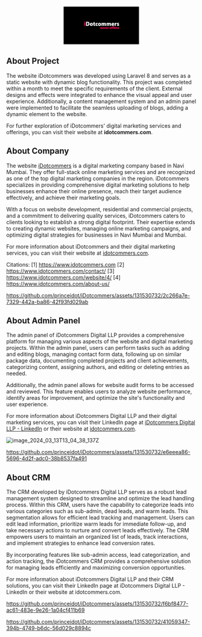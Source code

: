 <p align="center"><a href="https://laravel.com" target="_blank"><img src="asset/img/idotcommers-logo.png" width="200"></a></p>

## About Project

The website iDotcommers was developed using Laravel 8 and serves as a static website with dynamic blog functionality. This project was completed within a month to meet the specific requirements of the client. External designs and effects were integrated to enhance the visual appeal and user experience. Additionally, a content management system and an admin panel were implemented to facilitate the seamless uploading of blogs, adding a dynamic element to the website.

For further exploration of iDotcommers' digital marketing services and offerings, you can visit their website at **idotcommers.com**.


## About Company

The website [iDotcommers](https://www.idotcommers.com/) is a digital marketing company based in Navi Mumbai. They offer full-stack online marketing services and are recognized as one of the top digital marketing companies in the region. iDotcommers specializes in providing comprehensive digital marketing solutions to help businesses enhance their online presence, reach their target audience effectively, and achieve their marketing goals.

With a focus on website development, residential and commercial projects, and a commitment to delivering quality services, iDotcommers caters to clients looking to establish a strong digital footprint. Their expertise extends to creating dynamic websites, managing online marketing campaigns, and optimizing digital strategies for businesses in Navi Mumbai and Mumbai.

For more information about iDotcommers and their digital marketing services, you can visit their website at [idotcommers.com](https://www.idotcommers.com/).

Citations:
[1] https://www.idotcommers.com
[2] https://www.idotcommers.com/contact/
[3] https://www.idotcommers.com/website/4/
[4] https://www.idotcommers.com/about-us/




https://github.com/princeidot/iDotcommers/assets/131530732/2c266a7e-7329-442a-ba86-42f93fd029ab

## About Admin Panel
The admin panel of iDotcommers Digital LLP provides a comprehensive platform for managing various aspects of the website and digital marketing projects. Within the admin panel, users can perform tasks such as adding and editing blogs, managing contact form data, following up on similar package data, documenting completed projects and client achievements, categorizing content, assigning authors, and editing or deleting entries as needed.

Additionally, the admin panel allows for website audit forms to be accessed and reviewed. This feature enables users to analyze website performance, identify areas for improvement, and optimize the site's functionality and user experience.

For more information about iDotcommers Digital LLP and their digital marketing services, you can visit their LinkedIn page at [iDotcommers Digital LLP - LinkedIn](https://in.linkedin.com/company/idotcommers) or their website at [idotcommers.com](https://www.idotcommers.com/).

![image_2024_03_13T13_04_38_137Z](https://github.com/princeidot/iDotcommers/assets/131530732/f5574f81-a30a-40ed-abb2-6f07488fa0af)

https://github.com/princeidot/iDotcommers/assets/131530732/e6eeea86-5696-4d2f-adc0-38b8537fa491

## About CRM

The CRM developed by iDotcommers Digital LLP serves as a robust lead management system designed to streamline and optimize the lead handling process. Within this CRM, users have the capability to categorize leads into various categories such as sub-admin, dead leads, and warm leads. This segmentation allows for efficient lead tracking and management.
Users can edit lead information, prioritize warm leads for immediate follow-up, and take necessary actions to nurture and convert leads effectively. The CRM empowers users to maintain an organized list of leads, track interactions, and implement strategies to enhance lead conversion rates.

By incorporating features like sub-admin access, lead categorization, and action tracking, the iDotcommers CRM provides a comprehensive solution for managing leads efficiently and maximizing conversion opportunities.

For more information about iDotcommers Digital LLP and their CRM solutions, you can visit their LinkedIn page at iDotcommers Digital LLP - LinkedIn or their website at idotcommers.com.


https://github.com/princeidot/iDotcommers/assets/131530732/f6bf8477-ac61-483e-9e26-1a04cf411b69

https://github.com/princeidot/iDotcommers/assets/131530732/41059347-394b-4749-b6dc-56d029c8894c

